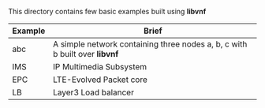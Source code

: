 This directory contains few basic examples built using **libvnf**

| Example | Brief |
| --- | --- |
| abc | A simple network containing three nodes a, b, c with b built over **libvnf** |
| IMS | IP Multimedia Subsystem |
| EPC | LTE-Evolved Packet core |
| LB | Layer3 Load balancer |
